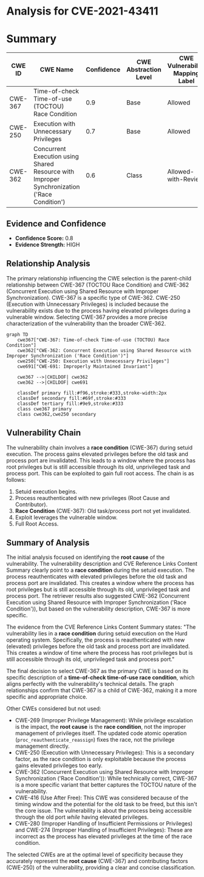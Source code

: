 # Analysis for CVE-2021-43411

# Summary
| CWE ID | CWE Name | Confidence | CWE Abstraction Level | CWE Vulnerability Mapping Label | CWE-Vulnerability Mapping Notes |
|---|---|---|---|---|---|
| CWE-367 | Time-of-check Time-of-use (TOCTOU) Race Condition | 0.9 | Base | Allowed | Primary CWE |
| CWE-250 | Execution with Unnecessary Privileges | 0.7 | Base | Allowed | Secondary CWE |
| CWE-362 | Concurrent Execution using Shared Resource with Improper Synchronization ('Race Condition') | 0.6 | Class | Allowed-with-Review | Secondary CWE |

## Evidence and Confidence

*   **Confidence Score:** 0.8
*   **Evidence Strength:** HIGH

## Relationship Analysis
The primary relationship influencing the CWE selection is the parent-child relationship between CWE-367 (TOCTOU Race Condition) and CWE-362 (Concurrent Execution using Shared Resource with Improper Synchronization). CWE-367 is a specific type of CWE-362. CWE-250 (Execution with Unnecessary Privileges) is included because the vulnerability exists due to the process having elevated privileges during a vulnerable window. Selecting CWE-367 provides a more precise characterization of the vulnerability than the broader CWE-362.

```mermaid
graph TD
    cwe367["CWE-367: Time-of-check Time-of-use (TOCTOU) Race Condition"]
    cwe362["CWE-362: Concurrent Execution using Shared Resource with Improper Synchronization ('Race Condition')"]
    cwe250["CWE-250: Execution with Unnecessary Privileges"]
    cwe691["CWE-691: Improperly Maintained Invariant"]

    cwe367 -->|CHILDOF| cwe362
    cwe362 -->|CHILDOF| cwe691
    
    classDef primary fill:#f96,stroke:#333,stroke-width:2px
    classDef secondary fill:#69f,stroke:#333
    classDef tertiary fill:#9e9,stroke:#333
    class cwe367 primary
    class cwe362,cwe250 secondary
```

## Vulnerability Chain
The vulnerability chain involves a **race condition** (CWE-367) during setuid execution. The process gains elevated privileges before the old task and process port are invalidated. This leads to a window where the process has root privileges but is still accessible through its old, unprivileged task and process port. This can be exploited to gain full root access. The chain is as follows:
1.  Setuid execution begins.
2.  Process reauthenticated with new privileges (Root Cause and Contributor).
3.  **Race Condition** (CWE-367): Old task/process port not yet invalidated.
4.  Exploit leverages the vulnerable window.
5.  Full Root Access.

## Summary of Analysis
The initial analysis focused on identifying the **root cause** of the vulnerability. The vulnerability description and CVE Reference Links Content Summary clearly point to a **race condition** during the setuid execution. The process reauthenticates with elevated privileges before the old task and process port are invalidated. This creates a window where the process has root privileges but is still accessible through its old, unprivileged task and process port. The retriever results also suggested CWE-362 (Concurrent Execution using Shared Resource with Improper Synchronization ('Race Condition')), but based on the vulnerability description, CWE-367 is more specific.

The evidence from the CVE Reference Links Content Summary states: "The vulnerability lies in a **race condition** during setuid execution on the Hurd operating system. Specifically, the process is reauthenticated with new (elevated) privileges before the old task and process port are invalidated. This creates a window of time where the process has root privileges but is still accessible through its old, unprivileged task and process port."

The final decision to select CWE-367 as the primary CWE is based on its specific description of a **time-of-check time-of-use race condition**, which aligns perfectly with the vulnerability's technical details. The graph relationships confirm that CWE-367 is a child of CWE-362, making it a more specific and appropriate choice.

Other CWEs considered but not used:

*   CWE-269 (Improper Privilege Management): While privilege escalation is the impact, the **root cause** is the **race condition**, not the improper management of privileges itself. The updated code atomic operation (`proc_reauthenticate_reassign`) fixes the race, not the privilege management directly.
*   CWE-250 (Execution with Unnecessary Privileges): This is a secondary factor, as the race condition is only exploitable because the process gains elevated privileges too early.
*   CWE-362 (Concurrent Execution using Shared Resource with Improper Synchronization ('Race Condition')): While technically correct, CWE-367 is a more specific variant that better captures the TOCTOU nature of the vulnerability.
*   CWE-416 (Use After Free): This CWE was considered because of the timing window and the potential for the old task to be freed, but this isn't the core issue. The vulnerability is about the process being accessible through the old port *while* having elevated privileges.
*   CWE-280 (Improper Handling of Insufficient Permissions or Privileges) and CWE-274 (Improper Handling of Insufficient Privileges): These are incorrect as the process has elevated privileges at the time of the race condition.

The selected CWEs are at the optimal level of specificity because they accurately represent the **root cause** (CWE-367) and contributing factors (CWE-250) of the vulnerability, providing a clear and concise classification.